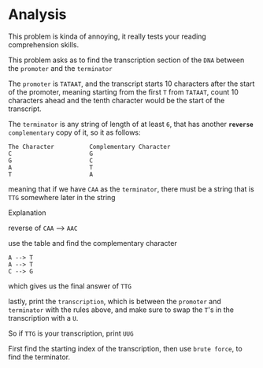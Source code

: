 # Analysis
This problem is kinda of annoying, it really tests your reading comprehension skills.

This problem asks as to find the transcription section of the ```DNA``` between the ```promoter``` and the ```terminator```

The ```promoter``` is ```TATAAT```, and the transcript starts 10 characters after the start of the promoter, meaning starting from the first ```T``` from ```TATAAT```, count 10 characters ahead and the tenth character would be the start of the transcript.

The ```terminator``` is any string of length of at least ```6```, that has another **```reverse```** ```complementary``` copy of it, so it as follows:

```
The Character          Complementary Character
C                      G
G                      C
A                      T
T                      A
```
meaning that if we have ```CAA``` as the ```terminator```, there must be a string that is ```TTG``` somewhere later in the string

Explanation

reverse of ```CAA``` --> ```AAC```

use the table and find the complementary character 
```
A --> T
A --> T
C --> G
```

which gives us the final answer of ```TTG```

lastly, print the ```transcription```, which is between the ```promoter``` and ```terminator``` with the rules above, and make sure to swap the ```T```'s in the transcription with a ```U```.

So if ```TTG``` is your transcription, print ```UUG```

First find the starting index of the transcription,  then use ```brute force```, to find the terminator.
